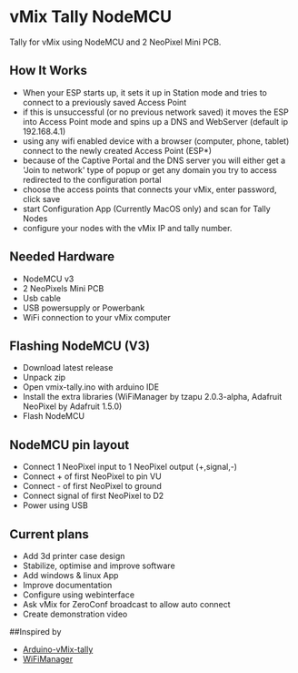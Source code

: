 # vMix Tally NodeMCU
Tally for vMix using NodeMCU and 2 NeoPixel Mini PCB. 

## How It Works
- When your ESP starts up, it sets it up in Station mode and tries to connect to a previously saved Access Point
- if this is unsuccessful (or no previous network saved) it moves the ESP into Access Point mode and spins up a DNS and WebServer (default ip 192.168.4.1)
- using any wifi enabled device with a browser (computer, phone, tablet) connect to the newly created Access Point (ESP*)
- because of the Captive Portal and the DNS server you will either get a 'Join to network' type of popup or get any domain you try to access redirected to the configuration portal
- choose the access points that connects your vMix, enter password, click save
- start Configuration App (Currently MacOS only) and scan for Tally Nodes
- configure your nodes with the vMix IP and tally number.

## Needed Hardware
- NodeMCU v3
- 2 NeoPixels Mini PCB
- Usb cable
- USB powersupply or Powerbank
- WiFi connection to your vMix computer

## Flashing NodeMCU (V3)
- Download latest release
- Unpack zip
- Open vmix-tally.ino with arduino IDE
- Install the extra libraries (WiFiManager by tzapu 2.0.3-alpha, Adafruit NeoPixel by Adafruit 1.5.0)
- Flash NodeMCU

## NodeMCU pin layout
- Connect 1 NeoPixel input to 1 NeoPixel output (+,signal,-)
- Connect + of first NeoPixel to pin VU
- Connect - of first NeoPixel to ground
- Connect signal of first NeoPixel to D2
- Power using USB

## Current plans
- Add 3d printer case design
- Stabilize, optimise and improve software
- Add windows & linux App
- Improve documentation
- Configure using webinterface
- Ask vMix for ZeroConf broadcast to allow auto connect
- Create demonstration video

##Inspired by
* [Arduino-vMix-tally](https://github.com/ThomasMout/Arduino-vMix-tally)
* [WiFiManager](https://github.com/tzapu/WiFiManager)
